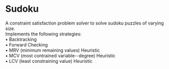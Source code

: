 # Sudoku

A constraint satisfaction problem solver to solve sudoku puzzles of varying size.   
Implements the following strategies:  
• Backtracking   
• Forward Checking   
• MRV (minimum remaining values) Heuristic   
• MCV (most contrained variable--degree) Heuristic   
• LCV (least constraining value) Heuristic   